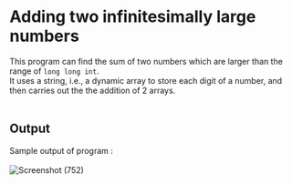 # Adding two infinitesimally large numbers
This program can find the sum of two numbers which are larger than the range of `long long int`.<br>
It uses a string, i.e., a dynamic array to store each digit of a number, and then carries out the the addition of 2 arrays.
<br>
<br>

## Output
Sample output of program :<br>
<br>
![Screenshot (752)](https://user-images.githubusercontent.com/30381993/174605253-12cde4c1-d21e-4668-9532-164f2ac03d8e.png)
